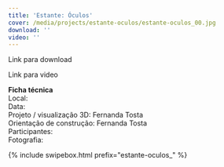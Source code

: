 ```yaml
---
title: 'Estante: Óculos'
cover: /media/projects/estante-oculos/estante-oculos_00.jpg
download: ''
video: ''
---
```


Link para download

Link para video

**Ficha técnica**  
Local:  
Data:  
Projeto / visualização 3D: Fernanda Tosta  
Orientação de construção: Fernanda Tosta  
Participantes:  
Fotografia:  

{% include swipebox.html prefix="estante-oculos_" %}
